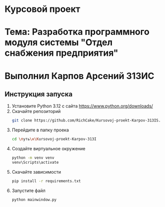 # Курсовой проект
# Тема: Разработка программного модуля системы "Отдел снабжения предприятия"
# Выполнил Карпов Арсений 313ИС

## Инструкция запуска
1. Установите Python 3.12 с сайта https://www.python.org/downloads/
2. Скачайте репозиторий
   ```bash
   git clone https://github.com/RichCake/Kursovoj-proekt-Karpov-313IS.git
   ```
3. Перейдите в папку проека
   ```bash
   cd \путь\к\Kursovoj-proekt-Karpov-313I
   ```
4. Создайте виртуальное окружение
   ```bash
   python -m venv venv
   venv\Scripts\activate
   ```
5. Скачайте зависимости
   ```bash
   pip install -r requirements.txt
   ```
6. Запустите файл
   ```bash
   python mainwindow.py
   ```